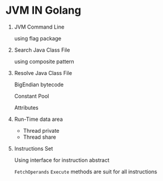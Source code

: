 # JVM IN Golang

1. JVM Command Line

    using flag package

2. Search Java Class File

    using composite pattern

3. Resolve Java Class File
   
   BigEndian bytecode

   Constant Pool

   Attributes

4. Run-Time data area

   * Thread private
   * Thread share
   
5. Instructions Set

   Using interface for instruction abstract

   `FetchOperands` `Execute` methods are suit for all instructions 